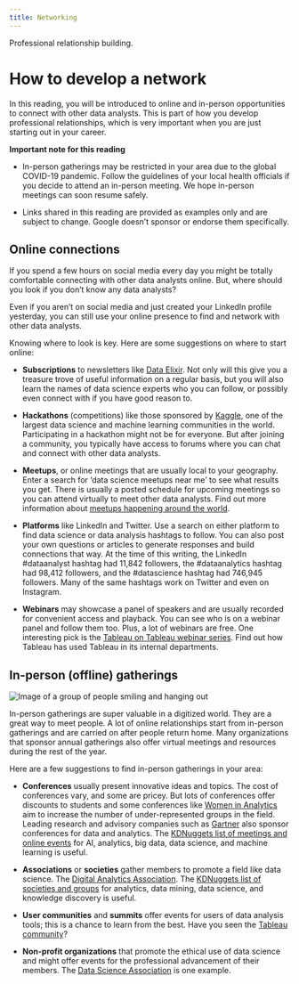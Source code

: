 ```yaml
---
title: Networking
---
```

Professional relationship building.

# How to develop a network

In this reading, you will be introduced to online and in-person opportunities to connect with other data analysts. This is part of how you develop professional relationships, which is very important when you are just starting out in your career. 

**Important note for this reading**

-   In-person gatherings may be restricted in your area due to the global COVID-19 pandemic. Follow the guidelines of your local health officials if you decide to attend an in-person meeting. We hope in-person meetings can soon resume safely.
    

-   Links shared in this reading are provided as examples only and are subject to change. Google doesn’t sponsor or endorse them specifically.
    

## Online connections

If you spend a few hours on social media every day you might be totally comfortable connecting with other data analysts online. But, where should you look if you don’t know any data analysts? 

Even if you aren’t on social media and just created your LinkedIn profile yesterday, you can still use your online presence to find and network with other data analysts. 

Knowing where to look is key. Here are some suggestions on where to start online:

-   **Subscriptions** to newsletters like [Data Elixir](https://dataelixir.com/ "This link takes you to the Data Elixir newsletter home page."). Not only will this give you a treasure trove of useful information on a regular basis, but you will also learn the names of data science experts who you can follow, or possibly even connect with if you have good reason to. 
    
-   **Hackathons** (competitions) like those sponsored by [Kaggle](https://www.kaggle.com/ "This link takes you to the Kaggle home page."), one of the largest data science and machine learning communities in the world. Participating in a hackathon might not be for everyone. But after joining a community, you typically have access to forums where you can chat and connect with other data analysts. 
    
-   **Meetups**, or online meetings that are usually local to your geography. Enter a search for ‘data science meetups near me’ to see what results you get. There is usually a posted schedule for upcoming meetings so you can attend virtually to meet other data analysts. Find out more information about [meetups happening around the world](https://www.meetup.com/topics/data-analytics/ "This link takes you to the worldwide Data Analytics Meetup page."). 
    
-   **Platforms** like LinkedIn and Twitter. Use a search on either platform to find data science or data analysis hashtags to follow. You can also post your own questions or articles to generate responses and build connections that way. At the time of this writing, the LinkedIn #dataanalyst hashtag had 11,842 followers, the #dataanalytics hashtag had 98,412 followers, and the #datascience hashtag had 746,945 followers. Many of the same hashtags work on Twitter and even on Instagram.
    
-   **Webinars** may showcase a panel of speakers and are usually recorded for convenient access and playback. You can see who is on a webinar panel and follow them too. Plus, a lot of webinars are free. One interesting pick is the [Tableau on Tableau webinar series](https://www.tableau.com/learn/series/how-we-do-data "This link takes you to Tableau's on-demand webinars about how they use Tableau themselves."). Find out how Tableau has used Tableau in its internal departments. 
    

## In-person (offline) gatherings

![Image of a group of people smiling and hanging out](https://d3c33hcgiwev3.cloudfront.net/imageAssetProxy.v1/WGFXd-skTlehV3frJK5XAw_3f906ec02799423c92323f2085492fe5_Screen-Shot-2021-03-04-at-11.25.20-PM.png?expiry=1671580800000&hmac=N5ZcYEJnfj7ZjjvlYj9kW0qe9iFWjeo0GhuFDIT1ogw)

In-person gatherings are super valuable in a digitized world. They are a great way to meet people. A lot of online relationships start from in-person gatherings and are carried on after people return home. Many organizations that sponsor annual gatherings also offer virtual meetings and resources during the rest of the year.

Here are a few suggestions to find in-person gatherings in your area:

-   **Conferences** usually present innovative ideas and topics. The cost of conferences vary, and some are pricey. But lots of conferences offer discounts to students and some conferences like [Women in Analytics](https://womeninanalytics.com/about/ "This link takes you to the Women in Analytics home page.") aim to increase the number of under-represented groups in the field. Leading research and advisory companies such as [Gartner](https://emtemp.gcom.cloud/ngw/eventassets/common/conference-calendar/gartner-conference-calendar.pdf "This link takes you to the Gartner conferences page.") also sponsor conferences for data and analytics. The [KDNuggets list of meetings and online events](https://www.kdnuggets.com/meetings/index.html "This link takes you to the KDNuggets list of meetings and online events for data analytics.") for AI, analytics, big data, data science, and machine learning is useful.
    

-   **Associations** or **societies** gather members to promote a field like data science. The [Digital Analytics Association](https://www.digitalanalyticsassociation.org/ "This link takes you to the Digital Analytics Association home page."). The [KDNuggets list of societies and groups](https://www.kdnuggets.com/websites/societies.html "This link takes you to a KDNuggets list of data analytics societies and groups.") for analytics, data mining, data science, and knowledge discovery is useful.
    

-   **User communities** and **summits** offer events for users of data analysis tools; this is a chance to learn from the best. Have you seen the [Tableau community](https://community.tableau.com/s/ "This link takes you to the Tableau online community.")?
    

-   **Non-profit organizations** that promote the ethical use of data science and might offer events for the professional advancement of their members. The [Data Science Association](https://www.datascienceassn.org/ "This link takes you to the Data Science Association's home page.") is one example.